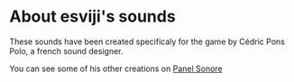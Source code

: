 # About esviji's sounds

These sounds have been created specificaly for the game by Cédric Pons Polo, a french sound designer.

You can see some of his other creations on [Panel Sonore](http://www.panel-sonore.com/)
